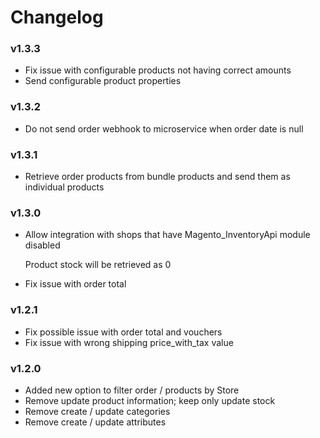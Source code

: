 # Changelog

### v1.3.3
- Fix issue with configurable products not having correct amounts
- Send configurable product properties

### v1.3.2
- Do not send order webhook to microservice when order date is null

### v1.3.1
- Retrieve order products from bundle products and send them as individual products

### v1.3.0
- Allow integration with shops that have Magento_InventoryApi module disabled

  Product stock will be retrieved as 0

- Fix issue with order total

### v1.2.1
- Fix possible issue with order total and vouchers
- Fix issue with wrong shipping price_with_tax value

### v1.2.0
- Added new option to filter order / products by Store
- Remove update product information; keep only update stock
- Remove create / update categories
- Remove create / update attributes
